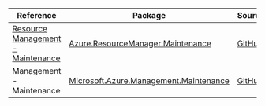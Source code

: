 | Reference | Package | Source |
|---|---|---|
|[Resource Management - Maintenance](resourcemanager.maintenance-readme.md)|[Azure.ResourceManager.Maintenance](https://www.nuget.org/packages/Azure.ResourceManager.Maintenance)|[GitHub](https://github.com/Azure/azure-sdk-for-net/blob/main/sdk/maintenance/Azure.ResourceManager.Maintenance)|
|Management - Maintenance|[Microsoft.Azure.Management.Maintenance](https://www.nuget.org/packages/Microsoft.Azure.Management.Maintenance)|[GitHub](https://github.com/Azure/azure-sdk-for-net)|
